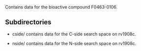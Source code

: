 Contains data for the bioactive compound F0463-0106.

## Subdirectories

- cside/ contains data for the C-side search space on rv1908c.

- nside/ contains data for the N-side search space on rv1908c.

